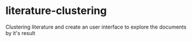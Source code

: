 # literature-clustering
Clustering literature and create an user interface to explore the documents by it's result
